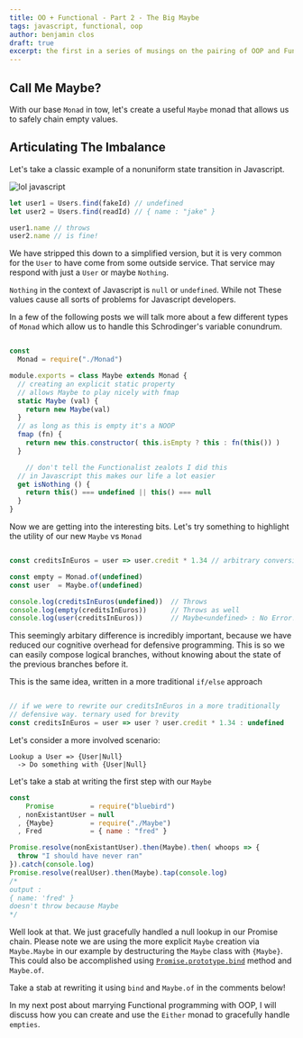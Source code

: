 ```yaml
---
title: OO + Functional - Part 2 - The Big Maybe
tags: javascript, functional, oop
author: benjamin clos
draft: true
excerpt: the first in a series of musings on the pairing of OOP and Functional programming. Beginning with the base Monad and Maybe.
---
```


## Call Me Maybe?

With our base `Monad` in tow, let's create a useful `Maybe` monad that allows us to safely chain empty values.

## Articulating The Imbalance

Let's take a classic example of a nonuniform state transition in Javascript.

![lol javascript](http://imgs.xkcd.com/comics/schrodinger.jpg)

```javascript
let user1 = Users.find(fakeId) // undefined
let user2 = Users.find(readId) // { name : "jake" }

user1.name // throws
user2.name // is fine!
```

We have stripped this down to a simplified version, but it is very common for the `User` to have come from some outside service.  That service may respond with just a `User` or maybe `Nothing`.

`Nothing` in the context of Javascript is `null` or `undefined`.  While not   These values cause all sorts of problems for Javascript developers.

In a few of the following posts we will talk more about a few different types of `Monad` which allow us to handle this Schrodinger's variable conundrum.


```javascript

const
  Monad = require("./Monad")

module.exports = class Maybe extends Monad {
  // creating an explicit static property
  // allows Maybe to play nicely with fmap
  static Maybe (val) {
    return new Maybe(val)
  }
  // as long as this is empty it's a NOOP
  fmap (fn) {
    return new this.constructor( this.isEmpty ? this : fn(this()) )
  }

    // don't tell the Functionalist zealots I did this
  // in Javascript this makes our life a lot easier
  get isNothing () {
    return this() === undefined || this() === null
  }
}

```

Now we are getting into the interesting bits.  Let's try something to highlight the utility of our new `Maybe` vs `Monad`

```javascript

const creditsInEuros = user => user.credit * 1.34 // arbitrary conversion rate

const empty = Monad.of(undefined)
const user  = Maybe.of(undefined)

console.log(creditsInEuros(undefined))  // Throws
console.log(empty(creditsInEuros))      // Throws as well
console.log(user(creditsInEuros))       // Maybe<undefined> : No Error!

```

This seemingly arbitary difference is incredibly important, because we have reduced our cognitive overhead for defensive programming. This is so we can easily compose logical branches, without knowing about the state of the previous branches before it.

This is the same idea, written in a more traditional `if/else` approach

```javascript

// if we were to rewrite our creditsInEuros in a more traditionally 
// defensive way. ternary used for brevity
const creditsInEuros = user => user ? user.credit * 1.34 : undefined

```


Let's consider a more involved scenario:

```
Lookup a User => {User|Null}
  -> Do something with {User|Null}
```

Let's take a stab at writing the first step with our `Maybe`

```javascript
const 
    Promise         = require("bluebird")
  , nonExistantUser = null
  , {Maybe}         = require("./Maybe")
  , Fred            = { name : "fred" }

Promise.resolve(nonExistantUser).then(Maybe).then( whoops => {
  throw "I should have never ran"
}).catch(console.log)
Promise.resolve(realUser).then(Maybe).tap(console.log)
/*
output :
{ name: 'fred' }
doesn't throw because Maybe 
*/

```

Well look at that.  We just gracefully handled a null lookup in our Promise chain.  Please note we are using the more explicit `Maybe` creation via `Maybe.Maybe` in our example by destructuring the `Maybe` class with `{Maybe}`.  This could also be accomplished using [`Promise.prototype.bind`](http://bluebirdjs.com/docs/api/promise.bind.html) method and `Maybe.of`.

Take a stab at rewriting it using `bind` and `Maybe.of` in the comments below!

In my next post about marrying Functional programming with OOP, I will discuss how you can create and use the `Either` monad to gracefully handle `empties`.


